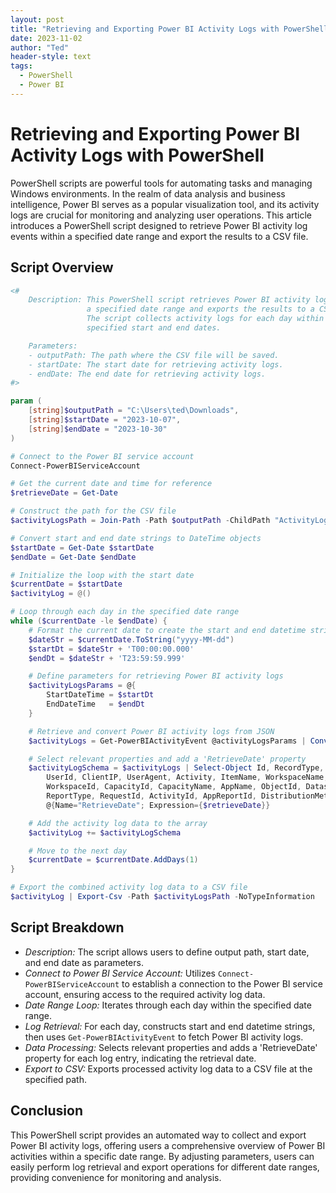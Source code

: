 ```yaml
---
layout: post
title: "Retrieving and Exporting Power BI Activity Logs with PowerShell"
date: 2023-11-02
author: "Ted"
header-style: text
tags:
  - PowerShell
  - Power BI
---
```


# Retrieving and Exporting Power BI Activity Logs with PowerShell

PowerShell scripts are powerful tools for automating tasks and managing Windows environments. In the realm of data analysis and business intelligence, Power BI serves as a popular visualization tool, and its activity logs are crucial for monitoring and analyzing user operations. This article introduces a PowerShell script designed to retrieve Power BI activity log events within a specified date range and export the results to a CSV file.

## Script Overview

```powershell
<#
    Description: This PowerShell script retrieves Power BI activity log events for 
                 a specified date range and exports the results to a CSV file. 
                 The script collects activity logs for each day within the 
                 specified start and end dates.

    Parameters:
    - outputPath: The path where the CSV file will be saved. 
    - startDate: The start date for retrieving activity logs. 
    - endDate: The end date for retrieving activity logs. 
#>

param (
    [string]$outputPath = "C:\Users\ted\Downloads",
    [string]$startDate = "2023-10-07",
    [string]$endDate = "2023-10-30"
)

# Connect to the Power BI service account
Connect-PowerBIServiceAccount

# Get the current date and time for reference
$retrieveDate = Get-Date 

# Construct the path for the CSV file
$activityLogsPath = Join-Path -Path $outputPath -ChildPath "ActivityLogs.csv"

# Convert start and end date strings to DateTime objects
$startDate = Get-Date $startDate
$endDate = Get-Date $endDate

# Initialize the loop with the start date
$currentDate = $startDate
$activityLog = @()

# Loop through each day in the specified date range
while ($currentDate -le $endDate) {
    # Format the current date to create the start and end datetime strings
    $dateStr = $currentDate.ToString("yyyy-MM-dd")
    $startDt = $dateStr + 'T00:00:00.000'
    $endDt = $dateStr + 'T23:59:59.999'

    # Define parameters for retrieving Power BI activity logs
    $activityLogsParams = @{
        StartDateTime = $startDt
        EndDateTime   = $endDt
    }

    # Retrieve and convert Power BI activity logs from JSON
    $activityLogs = Get-PowerBIActivityEvent @activityLogsParams | ConvertFrom-Json

    # Select relevant properties and add a 'RetrieveDate' property
    $activityLogSchema = $activityLogs | Select-Object Id, RecordType, CreationTime, Operation, OrganizationId, UserType, UserKey, Workload, `
        UserId, ClientIP, UserAgent, Activity, ItemName, WorkspaceName, DatasetName, ReportName, `
        WorkspaceId, CapacityId, CapacityName, AppName, ObjectId, DatasetId, ReportId, IsSuccess, `
        ReportType, RequestId, ActivityId, AppReportId, DistributionMethod, ConsumptionMethod, `
        @{Name="RetrieveDate"; Expression={$retrieveDate}}

    # Add the activity log data to the array
    $activityLog += $activityLogSchema

    # Move to the next day
    $currentDate = $currentDate.AddDays(1)
}

# Export the combined activity log data to a CSV file
$activityLog | Export-Csv -Path $activityLogsPath -NoTypeInformation
```

## Script Breakdown

- *Description:* The script allows users to define output path, start date, and end date as parameters.
- *Connect to Power BI Service Account:* Utilizes `Connect-PowerBIServiceAccount` to establish a connection to the Power BI service account, ensuring access to the required activity log data.
- *Date Range Loop:* Iterates through each day within the specified date range.
- *Log Retrieval:* For each day, constructs start and end datetime strings, then uses `Get-PowerBIActivityEvent` to fetch Power BI activity logs.
- *Data Processing:* Selects relevant properties and adds a 'RetrieveDate' property for each log entry, indicating the retrieval date.
- *Export to CSV:* Exports processed activity log data to a CSV file at the specified path.

## Conclusion

This PowerShell script provides an automated way to collect and export Power BI activity logs, offering users a comprehensive overview of Power BI activities within a specific date range. By adjusting parameters, users can easily perform log retrieval and export operations for different date ranges, providing convenience for monitoring and analysis.
